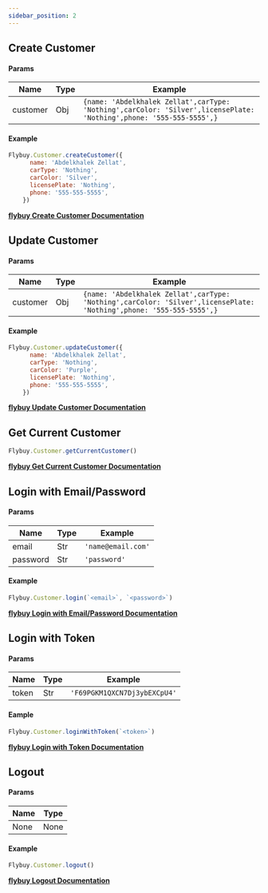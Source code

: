 ```yaml
---
sidebar_position: 2
---
```


## Create Customer

#### Params
| Name | Type | Example |
|------|------|---------|
| customer | Obj | `{name: 'Abdelkhalek Zellat',carType: 'Nothing',carColor: 'Silver',licensePlate: 'Nothing',phone: '555-555-5555',}` |

#### Example

```jsx
Flybuy.Customer.createCustomer({
      name: 'Abdelkhalek Zellat',
      carType: 'Nothing',
      carColor: 'Silver',
      licensePlate: 'Nothing',
      phone: '555-555-5555',
    })
```

**[flybuy Create Customer Documentation](https://www.radiusnetworks.com/developers/flybuy/#/api/v1/customers?id=create-a-customer)**

## Update Customer

#### Params
| Name | Type | Example |
|------|------|---------|
| customer | Obj | `{name: 'Abdelkhalek Zellat',carType: 'Nothing',carColor: 'Silver',licensePlate: 'Nothing',phone: '555-555-5555',}` |

#### Example

```jsx
Flybuy.Customer.updateCustomer({
      name: 'Abdelkhalek Zellat',
      carType: 'Nothing',
      carColor: 'Purple',
      licensePlate: 'Nothing',
      phone: '555-555-5555',
    })
```
**[flybuy Update Customer Documentation](https://www.radiusnetworks.com/developers/flybuy/#/api/v1/customers?id=update-a-customer)**


## Get Current Customer

```jsx
Flybuy.Customer.getCurrentCustomer()
```

**[flybuy Get Current Customer Documentation](https://www.radiusnetworks.com/developers/flybuy/#/sdk/customer?id=get-the-current-customer)**

## Login with Email/Password

#### Params

| Name | Type | Example |
|------|------|---------|
| email | Str | `'name@email.com'` |
| password | Str | `'password'` |

#### Example

```jsx
Flybuy.Customer.login(`<email>`, `<password>`)
```

**[flybuy Login with Email/Password Documentation](https://www.radiusnetworks.com/developers/flybuy/#/sdk-2.0/customer?id=login)**

## Login with Token

#### Params
| Name | Type | Example |
|------|------|---------|
|token | Str | `'F69PGKM1QXCN7Dj3ybEXCpU4'` |

#### Eample

```jsx
Flybuy.Customer.loginWithToken(`<token>`)
```

**[flybuy Login with Token Documentation](https://www.radiusnetworks.com/developers/flybuy/#/sdk-2.0/customer?id=login-via-customer-token)**
## Logout

#### Params
| Name | Type |
|------|------|
| None | None |

#### Example

```jsx
Flybuy.Customer.logout()
```

**[flybuy Logout Documentation](https://www.radiusnetworks.com/developers/flybuy/#/sdk-2.0/customer?id=logout)**